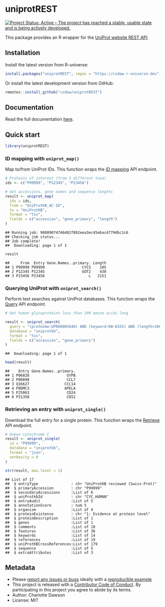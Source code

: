 uniprotREST
================

<!-- badges: start -->

[![Project Status: Active – The project has reached a stable, usable
state and is being actively
developed.](https://www.repostatus.org/badges/latest/active.svg)](https://www.repostatus.org/#active)
<!-- badges: end -->

This package provides an R wrapper for the [UniProt website REST
API](https://www.uniprot.org/help/api).

## Installation

Install the latest version from R-universe:

``` r
install.packages("uniprotREST", repos = "https://csdaw.r-universe.dev")
```

Or install the latest development version from GitHub:

``` r
remotes::install_github("csdaw/uniprotREST")
```

## Documentation

Read the full documentation
[here](https://csdaw.github.io/uniprotREST/articles/uniprotREST.html).

## Quick start

``` r
library(uniprotREST)
```

### ID mapping with `uniprot_map()`

Map to/from UniProt IDs. This function wraps the [ID
mapping](https://www.uniprot.org/help/id_mapping) API endpoint.

``` r
# Proteins of interest (from 3 different taxa)
ids <- c("P99999", "P12345", "P23456")

# Get accessions, gene names and sequence lengths
result <- uniprot_map(
  ids = ids, 
  from = "UniProtKB_AC-ID",
  to = "UniProtKB",
  format = "tsv",
  fields = c("accession", "gene_primary", "length")
)
```

    ## Running job: 90889074746482f892eea3ec45ebac4779dbc1c6 
    ## Checking job status...
    ## Job complete!
    ##  Downloading: page 1 of 1

``` r
result
```

    ##     From  Entry Gene.Names..primary. Length
    ## 1 P99999 P99999                 CYCS    105
    ## 2 P12345 P12345                 GOT2    430
    ## 3 P23456 P23456                    L   2151

### Querying UniProt with `uniprot_search()`

Perform text searches against UniProt databases. This function wraps the
[Query](https://www.uniprot.org/help/api_queries) API endpoint.

``` r
# Get human glycoproteins less than 100 amino acids long

result <- uniprot_search(
  query = "(proteome:UP000005640) AND (keyword:KW-0325) AND (length<100)",
  database = "uniprotkb",
  format = "tsv",
  fields = c("accession", "gene_primary")
)
```

    ##  Downloading: page 1 of 1

``` r
head(result)
```

    ##    Entry Gene.Names..primary.
    ## 1 P06028                 GYPB
    ## 2 P80098                 CCL7
    ## 3 Q16627                CCL14
    ## 4 P0DMC3                APELA
    ## 5 P25063                 CD24
    ## 6 P31358                 CD52

### Retrieving an entry with `uniprot_single()`

Download the full entry for a single protein. This function wraps the
[Retrieve](https://www.uniprot.org/help/api_retrieve_entries) API
endpoint.

``` r
# Human cytochrome C
result <- uniprot_single(
  id = "P99999",
  database = "uniprotkb",
  format = "json",
  verbosity = 0
)

str(result, max.level = 1)
```

    ## List of 17
    ##  $ entryType               : chr "UniProtKB reviewed (Swiss-Prot)"
    ##  $ primaryAccession        : chr "P99999"
    ##  $ secondaryAccessions     :List of 6
    ##  $ uniProtkbId             : chr "CYC_HUMAN"
    ##  $ entryAudit              :List of 5
    ##  $ annotationScore         : num 5
    ##  $ organism                :List of 4
    ##  $ proteinExistence        : chr "1: Evidence at protein level"
    ##  $ proteinDescription      :List of 1
    ##  $ genes                   :List of 1
    ##  $ comments                :List of 10
    ##  $ features                :List of 36
    ##  $ keywords                :List of 14
    ##  $ references              :List of 19
    ##  $ uniProtKBCrossReferences:List of 179
    ##  $ sequence                :List of 5
    ##  $ extraAttributes         :List of 3

## Metadata

- Please [report any issues or
  bugs](https://github.com/csdaw/uniprotREST/issues) ideally with a
  [reproducible example](https://reprex.tidyverse.org/)
- This project is released with a [Contributor Code of
  Conduct](https://csdaw.github.io/uniprotREST/code_of_conduct.html). By
  participating in this project you agree to abide by its terms.
- Author: Charlotte Dawson
- License: MIT
